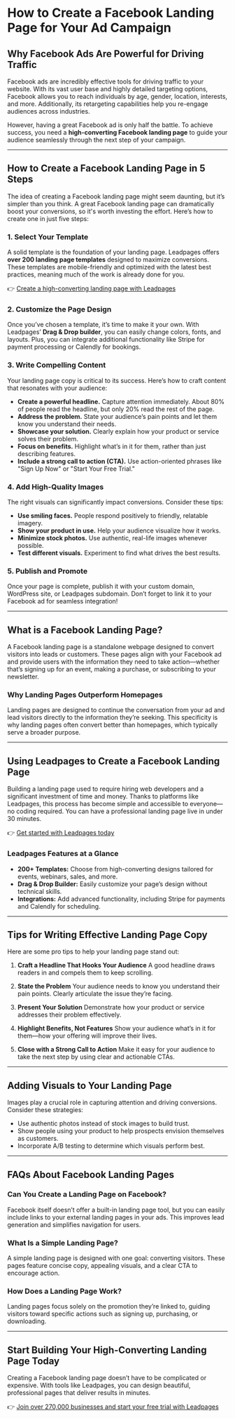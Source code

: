# How to Create a Facebook Landing Page for Your Ad Campaign

## Why Facebook Ads Are Powerful for Driving Traffic

Facebook ads are incredibly effective tools for driving traffic to your website. With its vast user base and highly detailed targeting options, Facebook allows you to reach individuals by age, gender, location, interests, and more. Additionally, its retargeting capabilities help you re-engage audiences across industries.

However, having a great Facebook ad is only half the battle. To achieve success, you need a **high-converting Facebook landing page** to guide your audience seamlessly through the next step of your campaign.

---

## How to Create a Facebook Landing Page in 5 Steps

The idea of creating a Facebook landing page might seem daunting, but it’s simpler than you think. A great Facebook landing page can dramatically boost your conversions, so it's worth investing the effort. Here’s how to create one in just five steps:

### 1. Select Your Template
A solid template is the foundation of your landing page. Leadpages offers **over 200 landing page templates** designed to maximize conversions. These templates are mobile-friendly and optimized with the latest best practices, meaning much of the work is already done for you.

👉 [Create a high-converting landing page with Leadpages](https://bit.ly/LEadPages)

### 2. Customize the Page Design
Once you’ve chosen a template, it’s time to make it your own. With Leadpages’ **Drag & Drop builder**, you can easily change colors, fonts, and layouts. Plus, you can integrate additional functionality like Stripe for payment processing or Calendly for bookings.

### 3. Write Compelling Content
Your landing page copy is critical to its success. Here’s how to craft content that resonates with your audience:
- **Create a powerful headline.** Capture attention immediately. About 80% of people read the headline, but only 20% read the rest of the page.
- **Address the problem.** State your audience’s pain points and let them know you understand their needs.
- **Showcase your solution.** Clearly explain how your product or service solves their problem.
- **Focus on benefits.** Highlight what’s in it for them, rather than just describing features.
- **Include a strong call to action (CTA).** Use action-oriented phrases like "Sign Up Now" or "Start Your Free Trial."

### 4. Add High-Quality Images
The right visuals can significantly impact conversions. Consider these tips:
- **Use smiling faces.** People respond positively to friendly, relatable imagery.
- **Show your product in use.** Help your audience visualize how it works.
- **Minimize stock photos.** Use authentic, real-life images whenever possible.
- **Test different visuals.** Experiment to find what drives the best results.

### 5. Publish and Promote
Once your page is complete, publish it with your custom domain, WordPress site, or Leadpages subdomain. Don’t forget to link it to your Facebook ad for seamless integration!

---

## What is a Facebook Landing Page?

A Facebook landing page is a standalone webpage designed to convert visitors into leads or customers. These pages align with your Facebook ad and provide users with the information they need to take action—whether that’s signing up for an event, making a purchase, or subscribing to your newsletter.

### Why Landing Pages Outperform Homepages
Landing pages are designed to continue the conversation from your ad and lead visitors directly to the information they’re seeking. This specificity is why landing pages often convert better than homepages, which typically serve a broader purpose.

---

## Using Leadpages to Create a Facebook Landing Page

Building a landing page used to require hiring web developers and a significant investment of time and money. Thanks to platforms like Leadpages, this process has become simple and accessible to everyone—no coding required. You can have a professional landing page live in under 30 minutes.

👉 [Get started with Leadpages today](https://bit.ly/LEadPages)

### Leadpages Features at a Glance
- **200+ Templates:** Choose from high-converting designs tailored for events, webinars, sales, and more.
- **Drag & Drop Builder:** Easily customize your page’s design without technical skills.
- **Integrations:** Add advanced functionality, including Stripe for payments and Calendly for scheduling.

---

## Tips for Writing Effective Landing Page Copy

Here are some pro tips to help your landing page stand out:

1. **Craft a Headline That Hooks Your Audience**
   A good headline draws readers in and compels them to keep scrolling.

2. **State the Problem**
   Your audience needs to know you understand their pain points. Clearly articulate the issue they’re facing.

3. **Present Your Solution**
   Demonstrate how your product or service addresses their problem effectively.

4. **Highlight Benefits, Not Features**
   Show your audience what’s in it for them—how your offering will improve their lives.

5. **Close with a Strong Call to Action**
   Make it easy for your audience to take the next step by using clear and actionable CTAs.

---

## Adding Visuals to Your Landing Page

Images play a crucial role in capturing attention and driving conversions. Consider these strategies:
- Use authentic photos instead of stock images to build trust.
- Show people using your product to help prospects envision themselves as customers.
- Incorporate A/B testing to determine which visuals perform best.

---

## FAQs About Facebook Landing Pages

### Can You Create a Landing Page on Facebook?
Facebook itself doesn’t offer a built-in landing page tool, but you can easily include links to your external landing pages in your ads. This improves lead generation and simplifies navigation for users.

### What Is a Simple Landing Page?
A simple landing page is designed with one goal: converting visitors. These pages feature concise copy, appealing visuals, and a clear CTA to encourage action.

### How Does a Landing Page Work?
Landing pages focus solely on the promotion they’re linked to, guiding visitors toward specific actions such as signing up, purchasing, or downloading.

---

## Start Building Your High-Converting Landing Page Today

Creating a Facebook landing page doesn’t have to be complicated or expensive. With tools like Leadpages, you can design beautiful, professional pages that deliver results in minutes.

👉 [Join over 270,000 businesses and start your free trial with Leadpages](https://bit.ly/LEadPages)
